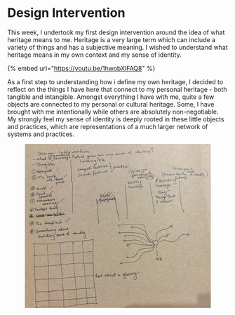 # Design Intervention

This week, I undertook my first design intervention around the idea of what heritage means to me. Heritage is a very large term which can include a variety of things and has a subjective meaning. I wished to understand what heritage means in my own context and my sense of identity.&#x20;



{% embed url="https://youtu.be/1hwobXlFAQ8" %}

As a first step to understanding how i define my own heritage, I decided to reflect on the things I have here that connect to my personal heritage - both tangible and intangible. Amongst everything I have with me, quite a few objects are connected to my personal or cultural heritage. Some, I have brought with me intentionally while others are absolutely non-negotiable. My strongly feel my sense of identity is deeply rooted in these little objects and practices, which are representations of a much larger network of systems and practices.



<figure><img src="../../../.gitbook/assets/WhatsApp Image 2024-11-03 at 23.46.57_e94e1a50.jpg" alt="" width="563"><figcaption></figcaption></figure>

